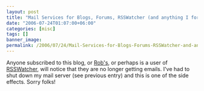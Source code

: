 ```yaml
---
layout: post
title: "Mail Services for Blogs, Forums, RSSWatcher (and anything I forgot)"
date: "2006-07-24T01:07:00+06:00"
categories: [misc]
tags: []
banner_image: 
permalink: /2006/07/24/Mail-Services-for-Blogs-Forums-RSSWatcher-and-anything-I-forgot
---
```


Anyone subscribed to this blog, or <a href="http://www.brooks-bilson.com/blogs/rob/">Rob's</a>, or perhaps is a user of <a href="http://www.rsswatcher.com">RSSWatcher</a>, will notice that they are no longer getting emails. I've had to shut down my mail server (see previous entry) and this is one of the side effects. Sorry folks!